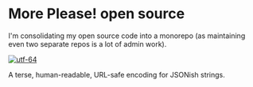 # More Please! open source

I'm consolidating my open source code into a monorepo (as maintaining even two separate repos is a lot of admin work).

[![utf-64](https://raw.githubusercontent.com/more-please/more-stuff/main/utf64.svg)](utf64)

A terse, human-readable, URL-safe encoding for JSONish strings.
